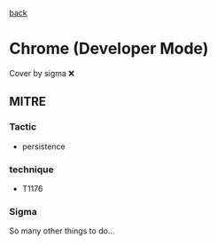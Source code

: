 [back](../index.md)
# Chrome (Developer Mode)
Cover by sigma :x: 

## MITRE
### Tactic
  - persistence

### technique
  - T1176

### Sigma

 So many other things to do...